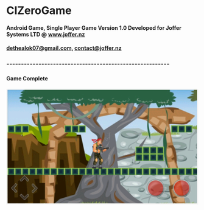 # CIZeroGame
#### Android Game, Single Player Game Version 1.0 Developed for Joffer Systems  LTD  @ www.joffer.nz
#### dethealok07@gmail.com, contact@joffer.nz

### --------------------------------------------------------

#### Game Complete

![levelBG4.PNG](https://github.com/Alok0220/CIZeroGame/blob/main/app/src/main/res/drawable-v24/levelBG4.PNG)
